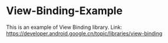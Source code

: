 # View-Binding-Example
This is an example of View Binding library. Link: https://developer.android.google.cn/topic/libraries/view-binding
